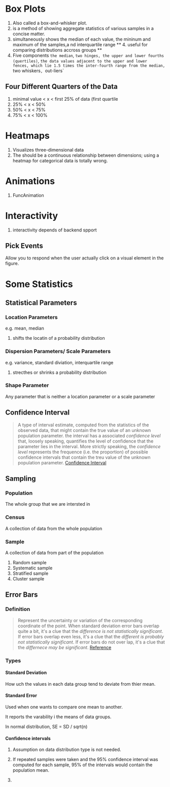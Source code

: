 # Box Plots
1. Also called a box-and-whisker plot.
2. is a method of showing aggregate statistics of various samples in a concise matter.
3. simultaneously shows the median of each value, the mininum and maximum of the samples,a nd interquartile range
** 4. useful for comparing distributions accross groups **
5. Five components `the median`, `two hinges, the upper and lower fourths (quertiles)`, `the data values adjacent to the upper and lower fences, which lie 1.5 times the inter-fourth range from the median, `two whiskers`, `out-liers` 

## Four Different Quarters of the Data
1. minimal value < x < first 25% of data (first quartile  
2. 25% < x < 50%
3. 50% < x < 75%
4. 75% < x < 100%

# Heatmaps
1. Visualizes three-dimensional data
2. The should be a continuous relationship between dimensions; using a heatmap for categorical data is totally wrong. 

# Animations
1. FuncAnimation

# Interactivity
1. interactivity depends of backend spport

## Pick Events
Allow you to respond when the user actually click on a visual element in the figure.

# Some Statistics

## Statistical Parameters

### Location Parameters
e.g. mean, median
1. shifts the locatin of a probability distribution

### Dispersion Parameters/ Scale Parameters
e.g. variance, standard diviation, interquartile range
1. strecthes or shrinks a probability distribution

### Shape Parameter
Any parameter that is neither a location parameter or a scale parameter

## Confidence Interval
>A type of interval estimate, computed from the statistics of the observed data, that might contain the true value of an unknown population parameter.
>the interval has a associated *confidence level* that, loosely speaking, quantifies the level of confidence that the parameter lies in the interval. More strictly speaking, the *confidence level* represents the frequence (i.e. the proportion) of possible confidence intervals that contain the treu value of the unknown population parameter.
[Confidence Interval](https://en.wikipedia.org/wiki/Confidence_interval)

## Sampling
### Population
The whole group that we are intersted in

### Census
A collection of data from the whole population

### Sample
A collection of data from part of the population
1. Random sample
2. Systematic sample
3. Stratified sample
4. Cluster sample

## Error Bars
### Definition
>Represent the uncertainty or variation of the corresponding coordinate of the point. 
>When standard deviation error bars overlap quite a bit, it's a clue that the *difference is not statistically significant*. 
>If error bars overlap even less, it's a clue that the *different is probably not statistically significant*.
> If error bars do not over lap, it's a clue that the *differnece may be significant*.
[Reference](https://www.biologyforlife.com/interpreting-error-bars.html)

### Types
#### Standard Deviation
How uch the values in each data group tend to deviate from thier mean.

#### Standard Error
Used when one wants to compare one mean to another.

It reports the varability i the means of data groups.

In normal distribution, SE = SD / sqrt(n)

#### Confidence intervals
1. Assumption on data distribution type is not needed.

2. If repeated samples were taken and the 95% confidence interval was computed for each sample, 95% of the intervals would contain the population mean.

3. 
